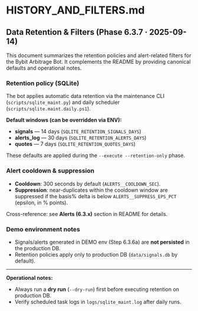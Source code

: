 # HISTORY_AND_FILTERS.md

## Data Retention & Filters (Phase 6.3.7 · 2025-09-14)

This document summarizes the retention policies and alert-related filters
for the Bybit Arbitrage Bot. It complements the README by providing
canonical defaults and operational notes.

### Retention policy (SQLite)
The bot applies automatic data retention via the maintenance CLI (`scripts/sqlite_maint.py`)
and daily scheduler (`scripts/sqlite.maint.daily.ps1`).

**Default windows (can be overridden via ENV):**
- **signals** — 14 days (`SQLITE_RETENTION_SIGNALS_DAYS`)
- **alerts_log** — 30 days (`SQLITE_RETENTION_ALERTS_DAYS`)
- **quotes** — 7 days (`SQLITE_RETENTION_QUOTES_DAYS`)

These defaults are applied during the `--execute --retention-only` phase.

### Alert cooldown & suppression
- **Cooldown**: 300 seconds by default (`ALERTS__COOLDOWN_SEC`).
- **Suppression**: near-duplicates within the cooldown window are suppressed
  if the basis% delta is below `ALERTS__SUPPRESS_EPS_PCT` (epsilon, in % points).

Cross-reference: see **Alerts (6.3.x)** section in README for details.

### Demo environment notes
- Signals/alerts generated in DEMO env (Step 6.3.6a) are **not persisted** in the production DB.
- Retention policies apply only to production DB (`data/signals.db` by default).

---

**Operational notes:**
- Always run a **dry run** (`--dry-run`) first before executing retention on production DB.
- Verify scheduled task logs in `logs/sqlite_maint.log` after daily runs.
